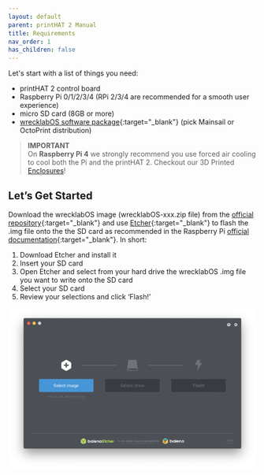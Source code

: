 ```yaml
---
layout: default
parent: printHAT 2 Manual
title: Requirements
nav_order: 1
has_children: false
---
```


Let's start with a list of things you need:

- printHAT 2 control board
- Raspberry Pi 0/1/2/3/4 (RPi 2/3/4 are recommended for a smooth user experience)
- micro SD card (8GB or more)
- [wrecklabOS software package](https://github.com/wreck-lab/wrecklabOS/releases){:target="_blank"} (pick Mainsail or OctoPrint distribution)

> **IMPORTANT**  
On **Raspberry Pi 4** we strongly recommend you use forced air cooling to cool both the Pi and the printHAT 2. Checkout our 3D Printed [Enclosures](../cad/index)!

## Let’s Get Started
Download the wrecklabOS image (wrecklabOS-xxx.zip file) from the [official repository](https://github.com/wreck-lab/wrecklabOS/releases){:target="_blank"} and use [Etcher](https://www.balena.io/etcher/){:target="_blank"} to flash the .img file onto the the SD card as recommended in the Raspberry Pi [official documentation](https://www.raspberrypi.org/documentation/installation/installing-images/){:target="_blank"}. In short:

1. Download Etcher and install it
2. Insert your SD card
3. Open Etcher and select from your hard drive the wrecklabOS .img file you want to write onto the SD card
4. Select your SD card
5. Review your selections and click ‘Flash!’

![etcher](../assets/img/req_etcher.png)
